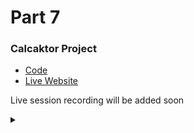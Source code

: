 # Part 7

### Calcaktor Project
- [Code](https://github.com/tinkerhublbsce/Web-foundry-Resources/tree/main/part8/code)
- [Live Website](https://tinkerhublbsce.github.io/Web-foundry-Resources/part8/code/)

Live session recording will be added soon

<details><summary></summary>Thank You<script async src="https://cdn.splitbee.io/sb.js"></script></details>
